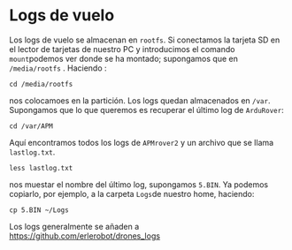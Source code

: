 # Logs de vuelo

Los logs de vuelo se almacenan en `rootfs`.
Si conectamos la tarjeta SD en el lector de tarjetas de nuestro PC y introducimos el comando `mount`podemos ver donde se ha montado; supongamos que en `/media/rootfs`
.
Haciendo :
```
cd /media/rootfs
```
nos colocamoes en la partición. Los logs quedan almacenados en `/var`. Supongamos que lo que queremos es recuperar el último log de `ArduRover`:

```
cd /var/APM
```
Aquí encontramos todos los logs de `APMrover2` y un archivo que se llama `lastlog.txt`.
```
less lastlog.txt
```
nos muestar el nombre del último log, supongamos `5.BIN`.
Ya podemos copiarlo, por ejemplo, a la carpeta `Logs`de nuestro home, haciendo:
```
cp 5.BIN ~/Logs
```

Los logs generalmente se añaden a https://github.com/erlerobot/drones_logs
